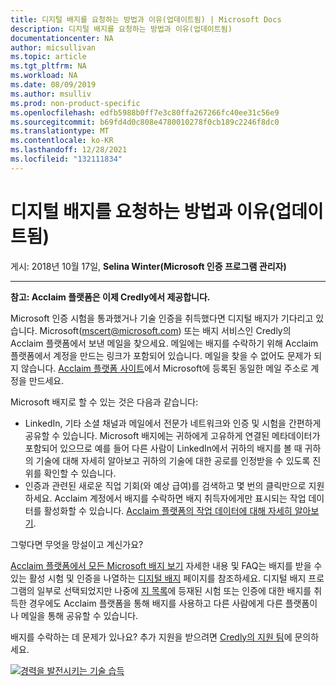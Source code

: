 ```yaml
---
title: 디지털 배지를 요청하는 방법과 이유(업데이트됨) | Microsoft Docs
description: 디지털 배지를 요청하는 방법과 이유(업데이트됨)
documentationcenter: NA
author: micsullivan
ms.topic: article
ms.tgt_pltfrm: NA
ms.workload: NA
ms.date: 08/09/2019
ms.author: msulliv
ms.prod: non-product-specific
ms.openlocfilehash: edfb5988b0ff7e3c80ffa267266fc40ee31c56e9
ms.sourcegitcommit: b69fd4d0c808e4780010278f0cb189c2246f8dc0
ms.translationtype: MT
ms.contentlocale: ko-KR
ms.lasthandoff: 12/28/2021
ms.locfileid: "132111834"
---
```

# <a name="how-to-claim-your-digital-badgeand-why-updated"></a>디지털 배지를 요청하는 방법과 이유(업데이트됨)

게시: 2018년 10월 17일, **Selina Winter(Microsoft 인증 프로그램 관리자)**

___

**참고: Acclaim 플랫폼은 이제 Credly에서 제공합니다.**

Microsoft 인증 시험을 통과했거나 기술 인증을 취득했다면 디지털 배지가 기다리고 있습니다. Microsoft(mscert@microsoft.com) 또는 배지 서비스인 Credly의 Acclaim 플랫폼에서 보낸 메일을 찾으세요. 메일에는 배지를 수락하기 위해 Acclaim 플랫폼에서 계정을 만드는 링크가 포함되어 있습니다. 메일을 찾을 수 없어도 문제가 되지 않습니다. [Acclaim 플랫폼 사이트](http://www.youracclaim.com/)에서 Microsoft에 등록된 동일한 메일 주소로 계정을 만드세요.

Microsoft 배지로 할 수 있는 것은 다음과 같습니다:

- LinkedIn, 기타 소셜 채널과 메일에서 전문가 네트워크와 인증 및 시험을 간편하게 공유할 수 있습니다. Microsoft 배지에는 귀하에게 고유하게 연결된 메타데이터가 포함되어 있으므로 예를 들어 다른 사람이 LinkedIn에서 귀하의 배지를 볼 때 귀하의 기술에 대해 자세히 알아보고 귀하의 기술에 대한 공로를 인정받을 수 있도록 진위를 확인할 수 있습니다.
- 인증과 관련된 새로운 직업 기회(와 예상 급여)를 검색하고 몇 번의 클릭만으로 지원하세요. Acclaim 계정에서 배지를 수락하면 배지 취득자에게만 표시되는 작업 데이터를 활성화할 수 있습니다. [Acclaim 플랫폼의 작업 데이터에 대해 자세히 알아보기](https://www.microsoft.com/en-us/learning/community-blog-post.aspx?BlogId=8&Id=375167).

그렇다면 무엇을 망설이고 계신가요?

[Acclaim 플랫폼에서 모든 Microsoft 배지 보기](https://www.youracclaim.com/org/microsoft-certification) 자세한 내용 및 FAQ는 배지를 받을 수 있는 활성 시험 및 인증을 나열하는 [디지털 배지](https://www.microsoft.com/learning/badges.aspx) 페이지를 참조하세요. 디지털 배지 프로그램의 일부로 선택되었지만 나중에 [지 목록](https://www.microsoft.com/learning/retired-certification-exams.aspx)에 등재된 시험 또는 인증에 대한 배지를 취득한 경우에도 Acclaim 플랫폼을 통해 배지를 사용하고 다른 사람에게 다른 플랫폼이나 메일을 통해 공유할 수 있습니다.

배지를 수락하는 데 문제가 있나요? 추가 지원을 받으려면 [Credly의 지원 팀](http://support.youracclaim.com/)에 문의하세요.

[![경력을 발전시키는 기술 습득](images/microsoft-certified-banner.png)](https://www.microsoft.com/learning/azure-training-certification.aspx?WT.icid=mva_bnr_lexawareness_usen_asi_rightrail_oct2017)
